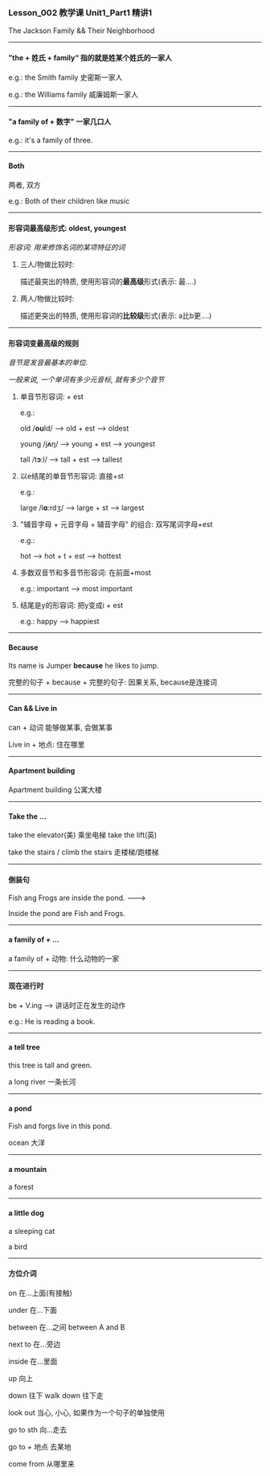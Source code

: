 ### Lesson_002 教学课 Unit1_Part1 精讲1

The Jackson Family && Their Neighborhood

---

#### **”the + 姓氏 + family“** 指的就是姓某个姓氏的一家人

e.g.: the Smith family 史密斯一家人

e.g.: the Williams family 威廉姆斯一家人

---

#### **"a family of + 数字"** 一家几口人

e.g.: it's a family of three.

---

#### Both

两者, 双方

e.g.: Both of their children like music

---

#### 形容词最高级形式: oldest, youngest

*形容词: 用来修饰名词的某项特征的词*

1. 三人/物做比较时:

   描述最突出的特质, 使用形容词的**最高级**形式(表示: 最....)

2. 两人/物做比较时:

   描述更突出的特质, 使用形容词的**比较级**形式(表示: a比b更....)

---

#### 形容词变最高级的规则

*音节是发音最基本的单位.*

*一般来说, 一个单词有多少元音标, 就有多少个音节*

1. 单音节形容词: + est

   e.g.: 

   old /**oʊ**ld/ --> old + est  --> oldest

   young /j**ʌ**ŋ/ --> young + est --> youngest

   tall /t**ɔː**l/ --> tall + est --> tallest

2. 以e结尾的单音节形容词: 直接+st

   e.g.:

   large /l**ɑː**rdʒ/ --> large + st --> largest

3. "辅音字母 + 元音字母 + 辅音字母" 的组合: 双写尾词字母+est

   e.g.:

   hot --> hot + t + est --> hottest

4. 多数双音节和多音节形容词: 在前面+most

   e.g.: important --> most important

5. 结尾是y的形容词: 把y变成i + est

   e.g.: happy --> happiest

---

#### Because

Its name is Jumper **because** he likes to jump.

完整的句子 + because + 完整的句子: 因果关系, because是连接词

---

#### Can && Live in

can + 动词 能够做某事, 会做某事

Live in + 地点: 住在哪里

---

#### Apartment building

Apartment building 公寓大楼

---

#### Take the ...

take the elevator(美) 乘坐电梯 take the lift(英)

take the stairs / climb the stairs 走楼梯/跑楼梯

---

#### 倒装句

Fish ang Frogs are inside the pond. --->

Inside the pond are Fish and Frogs.

---

#### a family of + ...

a family of + 动物: 什么动物的一家

---

#### 现在进行时

be + V.ing --> 讲话时正在发生的动作

e.g.: He is reading a book.

---

#### a tell tree 

this tree is tall and green.

a long river 一条长河

---

#### a pond

Fish and forgs live in this pond.

ocean 大洋

---

#### a mountain

a forest

---

#### a little dog

a sleeping cat

a bird

---

#### 方位介词

on 在...上面(有接触)

under 在...下面

between 在...之间 between A and B

next to 在...旁边

inside 在...里面

up 向上

down 往下 walk down 往下走

look out 当心, 小心, 如果作为一个句子的单独使用

go to sth 向...走去

go to + 地点 去某地

come from 从哪里来